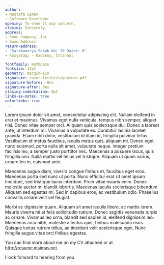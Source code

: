 ```yaml
---
author:
- Mustafa Simav
- Software Developer
opening: To whom it may concern,
closing: Sincerely,
address:
- Some Company, Inc
- Some Address
return-address:
- "Sarıkanarya Sokak No: 19 Daire: 8"
- Kozyatağı - Kadıköy, İstanbul

fontfamily: mathpazo
fontsize: 12pt
geometry: margin=1in
signature: cover-letter/signature.pdf
signature-before: -8ex
signature-after: 0ex
closing-indentation: 0pt
links-as-notes: true
colorlinks: true
...
```



Lorem ipsum dolor sit amet, consectetur adipiscing elit. Nullam eleifend in erat et maximus. Vivamus eget nulla vehicula, tempus nibh semper, aliquet nisi. Donec vitae semper orci. Aliquam quis scelerisque dui. Donec a laoreet ante, ut interdum mi. Vivamus a vulputate ex. Curabitur lacinia laoreet gravida. Etiam nibh dolor, vestibulum id diam id, fringilla pulvinar tellus. Vestibulum id metus faucibus, iaculis metus quis, aliquam mi. Donec eget nunc euismod, porta nulla sit amet, vulputate neque. Integer pretium facilisis leo, a semper justo porttitor nec. Maecenas a posuere lacus, quis fringilla orci. Nulla mattis vel tellus vel tristique. Aliquam ut quam varius, ornare leo in, euismod ante.


Maecenas augue diam, viverra congue finibus et, faucibus eget eros. Maecenas porta sed nunc ut porta. Nunc efficitur erat sit amet ipsum tincidunt, sed tristique lacus interdum. Proin vitae mauris enim. Donec molestie auctor mi blandit lobortis. Maecenas iaculis scelerisque bibendum. Aliquam sed egestas mi. Sed in dapibus eros, ac vestibulum odio. Phasellus convallis ornare velit vel feugiat.


Morbi ac dignissim quam. Aliquam sit amet iaculis libero, ac mattis lorem. Mauris viverra mi at felis sollicitudin rutrum. Donec sagittis venenatis turpis ac ornare. Vivamus leo urna, blandit sed sapien id, eleifend dignissim leo. Maecenas arcu nibh, molestie a lectus quis, finibus malesuada risus. Quisque luctus rutrum tellus, ac tincidunt velit scelerisque eget. Nunc fringilla augue vitae orci finibus egestas.


You can find more about me on my CV attached or at http://resume.msimav.net.


I look forward to hearing from you.
